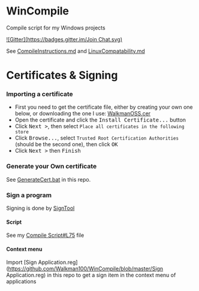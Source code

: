 # WinCompile
Compile script for my Windows projects

[![Gitter](https://badges.gitter.im/Join Chat.svg)](https://gitter.im/Walkman100/Walkman?utm_source=badge&utm_medium=badge&utm_campaign=pr-badge&utm_content=badge)

See [CompileInstructions.md](https://github.com/Walkman100/gists/blob/master/CompileInstructions.md) and [LinuxCompatability.md](https://github.com/Walkman100/gists/blob/master/LinuxCompatability.md)

# Certificates & Signing
### Importing a certificate
- First you need to get the certificate file, either by creating your own one below, or downloading the one I use: [WalkmanOSS.cer](https://github.com/Walkman100/WinCompile/blob/master/WalkmanOSS.cer)
- Open the certificate and click the <kbd>Install Certificate...</kbd> button
- Click <kbd>Next ></kbd>, then select `Place all certificates in the following store`
- Click <kbd>Browse...</kbd>, select `Trusted Root Certification Authorities` (should be the second one), then click <kbd>OK</kbd>
- Click <kbd>Next ></kbd> then <kbd>Finish</kbd>

### Generate your Own certificate
See [GenerateCert.bat](https://github.com/Walkman100/WinCompile/blob/master/GenerateCert.bat) in this repo.

### Sign a program
Signing is done by [SignTool](https://msdn.microsoft.com/en-us/library/aa387764.aspx)

#### Script
See my [Compile Script#L75](https://github.com/Walkman100/WinCompile/blob/master/Compile.bat#L75) file

#### Context menu
Import [Sign Application.reg](https://github.com/Walkman100/WinCompile/blob/master/Sign Application.reg) in this repo to get a sign item in the context menu of applications